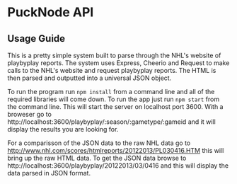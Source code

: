 # PuckNode API
## Usage Guide

This is a pretty simple system built to parse through the NHL's website of playbyplay reports. The system uses Express, Cheerio and Request to make calls to the NHL's website and request playbyplay reports. The HTML is then parsed and outputted into a universal JSON object.

To run the program run ```npm install``` from a command line and all of the required libraries will come down. To run the app just run ```npm start``` from the command line. This will start the server on localhost port 3600. With a broweser go to http://localhost:3600/playbyplay/:season/:gametype/:gameid and it will display the results you are looking for.

For a comparisson of the JSON data to the raw NHL data go to http://www.nhl.com/scores/htmlreports/20122013/PL030416.HTM this will bring up the raw HTML data. To get the JSON data browse to http://localhost:3600/playbyplay/20122013/03/0416 and this will display the data parsed in JSON format.
